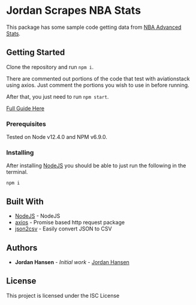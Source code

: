 # Jordan Scrapes NBA Stats

This package has some sample code getting data from [NBA Advanced Stats](https://stats.nba.com/teams/boxscores-advanced/?Season=2019-20&SeasonType=Regular%20Season&GameSegment=First%20Half). 

## Getting Started

Clone the repository and run `npm i`. 

There are commented out portions of the code that test with aviationstack using axios. Just comment the portions you wish to use in before running.

After that, you just need to run `npm start`.

[Full Guide Here](https://javascriptwebscrapingguy.com/jordan-scrapes-nba-stats/)

### Prerequisites

Tested on Node v12.4.0 and NPM v6.9.0.

### Installing

After installing [NodeJS](https://nodejs.org/en/) you should be able to just run the following in the terminal.

```
npm i
```

## Built With

* [NodeJS](https://nodejs.org/en/) - NodeJS
* [axios](https://github.com/axios/axios) - Promise based http request package
* [json2csv](https://github.com/zemirco/json2csv) - Easily convert JSON to CSV

## Authors

* **Jordan Hansen** - *Initial work* - [Jordan Hansen](https://github.com/aarmora)


## License

This project is licensed under the ISC License

